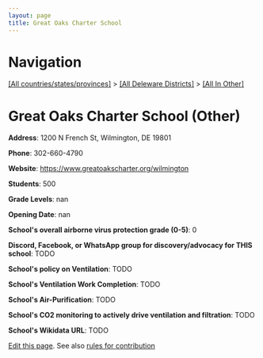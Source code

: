 ```yaml
---
layout: page
title: Great Oaks Charter School
---
```

# Navigation

[[All countries/states/provinces]](../../..) > [[All Deleware Districts]](../..) > [[All In Other]](..)

# Great Oaks Charter School (Other)

**Address**: 1200 N French St, Wilmington, DE 19801

**Phone**: 302-660-4790

**Website**: <https://www.greatoakscharter.org/wilmington>

**Students**: 500

**Grade Levels**: nan

**Opening Date**: nan

**School's overall airborne virus protection grade (0-5)**: 0

**Discord, Facebook, or WhatsApp group for discovery/advocacy for THIS school**: TODO

**School's policy on Ventilation**: TODO

**School's Ventilation Work Completion**: TODO

**School's Air-Purification**: TODO

**School's CO2 monitoring to actively drive ventilation and filtration**: TODO

**School's Wikidata URL**: TODO


[Edit this page](https://github.com/ventilate-schools/DE/edit/main/./Other/Great_Oaks_Charter_School.md). See also [rules for contribution](../../../contribution-rules/)